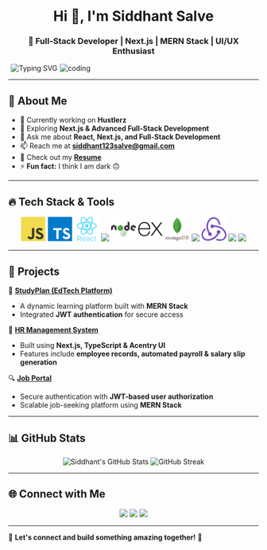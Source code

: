 <h1 align="center">Hi 👋, I'm Siddhant Salve</h1>
<h3 align="center">🚀 Full-Stack Developer | Next.js | MERN Stack | UI/UX Enthusiast</h3>

<image align = "right" alt="coding" width="400" src="https://media2.giphy.com/media/v1.Y2lkPTc5MGI3NjExZ2l6eTNveDA3aGFpcGxyc2I3MDE1cTU0Z2JwZnZoa3FrcmEzbjJkcyZlcD12MV9pbnRlcm5hbF9naWZfYnlfaWQmY3Q9Zw/bGgsc5mWoryfgKBx1u/giphy.gif"/>

<p align="center">
  <img src="https://readme-typing-svg.herokuapp.com?font=Fira+Code&weight=500&pause=1000&color=36BCF7&center=true&vCenter=true&width=600&lines=Building+scalable+and+high-performance+web+apps;Passionate+about+MERN+Stack+%7C+Next.js;Problem+Solver+%7C+UI%2FUX+Designer+%7C+Tech+Enthusiast;Always+learning+new+technologies+%F0%9F%8E%93" alt="Typing SVG" />
</p>

---

## 🚀 About Me  
- 🔭 Currently working on **Hustlerz**  
- 🌱 Exploring **Next.js & Advanced Full-Stack Development**  
- 💬 Ask me about **React, Next.js, and Full-Stack Development**  
- 📫 Reach me at **siddhant123salve@gmail.com**  
- 📄 Check out my **[Resume](https://drive.google.com/file/d/1XPtaY_R0ZukDK35OwDYt5hEVYPE2iaJd/view?usp=sharing)**  
- ⚡ **Fun fact:** I think I am dark 🙃  

---

## 🔥 Tech Stack & Tools  
<p align="center">
  <a href="https://developer.mozilla.org/en-US/docs/Web/JavaScript"><img src="https://raw.githubusercontent.com/devicons/devicon/master/icons/javascript/javascript-original.svg" width="50"/></a>
  <a href="https://www.typescriptlang.org/"><img src="https://raw.githubusercontent.com/devicons/devicon/master/icons/typescript/typescript-original.svg" width="50"/></a>
  <a href="https://reactjs.org/"><img src="https://raw.githubusercontent.com/devicons/devicon/master/icons/react/react-original-wordmark.svg" width="50"/></a>
  <a href="https://nextjs.org/"><img src="https://cdn.worldvectorlogo.com/logos/nextjs-2.svg" width="50"/></a>
  <a href="https://nodejs.org/"><img src="https://raw.githubusercontent.com/devicons/devicon/master/icons/nodejs/nodejs-original-wordmark.svg" width="50"/></a>
  <a href="https://expressjs.com/"><img src="https://raw.githubusercontent.com/devicons/devicon/master/icons/express/express-original.svg" width="50"/></a>
  <a href="https://www.mongodb.com/"><img src="https://raw.githubusercontent.com/devicons/devicon/master/icons/mongodb/mongodb-original-wordmark.svg" width="50"/></a>
  <a href="https://tailwindcss.com/"><img src="https://www.vectorlogo.zone/logos/tailwindcss/tailwindcss-icon.svg" width="50"/></a>
  <a href="https://redux.js.org/"><img src="https://raw.githubusercontent.com/devicons/devicon/master/icons/redux/redux-original.svg" width="50"/></a>
  <a href="https://git-scm.com/"><img src="https://www.vectorlogo.zone/logos/git-scm/git-scm-icon.svg" width="50"/></a>
  <a href="https://www.figma.com/"><img src="https://www.vectorlogo.zone/logos/figma/figma-icon.svg" width="50"/></a>
</p>

---

## 📌 Projects  
🚀 **[StudyPlan (EdTech Platform)](https://github.com/siddhantXcoder/Study-Plan)**  
- A dynamic learning platform built with **MERN Stack**  
- Integrated **JWT authentication** for secure access  

💼 **[HR Management System](https://github.com/siddhantXcoder/hrms)**  
- Built using **Next.js, TypeScript & Acentry UI**  
- Features include **employee records, automated payroll & salary slip generation**  

🔍 **[Job Portal](https://jobportal.onoto.tech/)**  
- Secure authentication with **JWT-based user authorization**  
- Scalable job-seeking platform using **MERN Stack**  

---

## 📊 GitHub Stats  
<p align="center">
  <img src="https://github-readme-stats.vercel.app/api?username=siddhantXcoder&show_icons=true&theme=radical" alt="Siddhant's GitHub Stats" width="450"/>
  <img src="https://github-readme-streak-stats.herokuapp.com/?user=siddhantXcoder&theme=radical" alt="GitHub Streak" width="450"/>
</p>

---

## 🌐 Connect with Me  
<p align="center">
  <a href="https://www.linkedin.com/in/siddhant-salve" target="_blank"><img src="https://raw.githubusercontent.com/rahuldkjain/github-profile-readme-generator/master/src/images/icons/Social/linked-in-alt.svg" width="40"/></a>
  <a href="https://www.instagram.com/__wake.up.sid__/" target="_blank"><img src="https://raw.githubusercontent.com/rahuldkjain/github-profile-readme-generator/master/src/images/icons/Social/instagram.svg" width="40"/></a>
  <a href="mailto:siddhant123salve@gmail.com" target="_blank"><img src="https://raw.githubusercontent.com/simple-icons/simple-icons/develop/icons/gmail.svg" width="40"/></a>
</p>

---

🚀 **Let's connect and build something amazing together!** 🎯  
